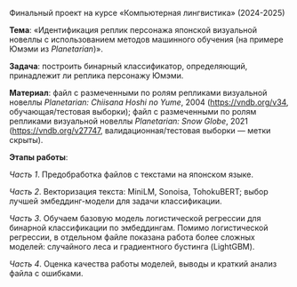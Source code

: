Финальный проект на курсе «Компьютерная лингвистика» (2024-2025)

**Тема**: «Идентификация реплик персонажа японской визуальной новеллы с использованием методов машинного обучения (на примере Юмэми из *Planetarian*)».

**Задача**: построить бинарный классификатор, определяющий, принадлежит ли реплика персонажу Юмэми.  

**Материал**: файл с размеченными по ролям репликами визуальной новеллы *Planetarian: Chiisana Hoshi no Yume*, 2004 (https://vndb.org/v34, обучающая/тестовая выборки); файл с размеченными по ролям репликами визуальной новеллы *Planetarian: Snow Globe*, 2021 (https://vndb.org/v27747, валидационная/тестовая выборки — метки скрыты).

**Этапы работы**:

*Часть 1*. Предобработка файлов с текстами на японском языке.

*Часть 2*. Векторизация текста: MiniLM, Sonoisa, TohokuBERT; выбор лучшей эмбеддинг-модели для задачи классификации.

*Часть 3*. Обучаем базовую модель логистической регрессии для бинарной классификации по эмбеддингам. Помимо логистической регрессии, в отдельном файле показана работа более сложных моделей: случайного леса и градиентного бустинга (LightGBM).

*Часть 4*. Оценка качества работы моделей, выводы и краткий анализ файла с ошибками.
